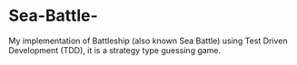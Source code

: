 # Sea-Battle-
My implementation of Battleship (also known Sea Battle) using Test Driven Development (TDD), it is a strategy type guessing game.
